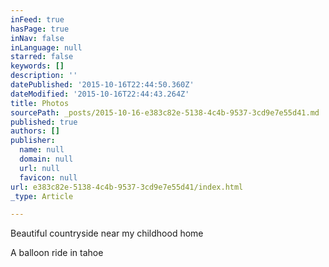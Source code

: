 ```yaml
---
inFeed: true
hasPage: true
inNav: false
inLanguage: null
starred: false
keywords: []
description: ''
datePublished: '2015-10-16T22:44:50.360Z'
dateModified: '2015-10-16T22:44:43.264Z'
title: Photos
sourcePath: _posts/2015-10-16-e383c82e-5138-4c4b-9537-3cd9e7e55d41.md
published: true
authors: []
publisher:
  name: null
  domain: null
  url: null
  favicon: null
url: e383c82e-5138-4c4b-9537-3cd9e7e55d41/index.html
_type: Article

---
```

Beautiful countryside near my childhood home

A balloon ride in tahoe